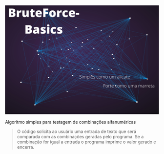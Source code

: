![](BruteForce-Basics.png)

  Algoritmo simples para testagem de combinações alfanuméricas
  
  >O código solicita ao usuário uma entrada de texto que será comparada com as combinações geradas pelo programa.
  Se a combinação for igual a entrada o programa imprime o valor gerado e encerra.
